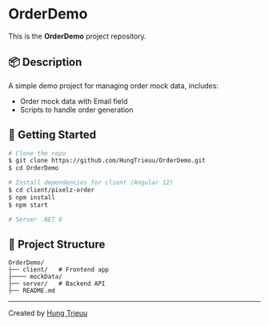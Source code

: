 # OrderDemo

This is the **OrderDemo** project repository.

## 📦 Description
A simple demo project for managing order mock data, includes:
- Order mock data with Email field
- Scripts to handle order generation

## 🚀 Getting Started
```bash
# Clone the repo
$ git clone https://github.com/HungTrieuu/OrderDemo.git
$ cd OrderDemo

# Install dependencies for client (Angular 12)
$ cd client/pixelz-order
$ npm install
$ npm start

# Server .NET 8

```

## 📂 Project Structure
```
OrderDemo/
├── client/   # Frontend app
├──── mockData/
├── server/   # Backend API
├── README.md
```


---

Created by [Hung Trieuu](https://github.com/HungTrieuu)
